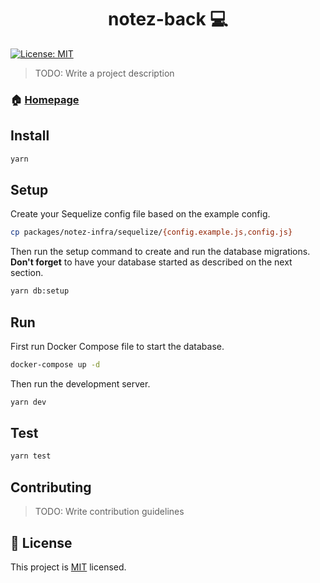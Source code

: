 <h1 align="center">notez-back 💻</h1>
<p>
  <a href="https://github.com/talyssonoc/notez-back/blob/master/LICENSE">
    <img alt="License: MIT" src="https://img.shields.io/badge/License-MIT-yellow.svg" target="_blank" />
  </a>
</p>

> TODO: Write a project description

### 🏠 [Homepage](https://github.com/talyssonoc/notez-back)

## Install

```sh
yarn
```

## Setup

Create your Sequelize config file based on the example config.

```sh
cp packages/notez-infra/sequelize/{config.example.js,config.js}
```

Then run the setup command to create and run the database migrations. **Don't forget** to have your database started as described on the next section.

```sh
yarn db:setup
```

## Run

First run Docker Compose file to start the database.

```sh
docker-compose up -d
```

Then run the development server.

```sh
yarn dev
```

## Test

```sh
yarn test
```

## Contributing

> TODO: Write contribution guidelines

## 📝 License

This project is [MIT](https://github.com/talyssonoc/notez-back/blob/master/LICENSE) licensed.
